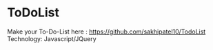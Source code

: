 # ToDoList
Make your To-Do-List here : 
https://github.com/sakhipatel10/TodoList
Technology: Javascript/JQuery
